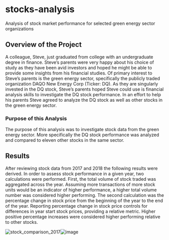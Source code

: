 # stocks-analysis
Analysis of stock market performance for selected green energy sector organizations

## Overview of the Project
A colleague, Steve, just graduated from college with an undergraduate degree in finance. Steve’s parents were very happy about his choice of study as they have been avid investors and hoped he might be able to provide some insights from his financial studies.  Of primary interest to Steve’s parents is the green energy sector, specifically the publicly traded organization DAQO New Energy Corp (Ticker: DQ). As they are singularly invested in the DQ stock, Steve’s parents hoped Steve could use is financial analysis skills to investigate the DQ stock performance. In an effort to help his parents Steve agreed to analyze the DQ stock as well as other stocks in the green energy sector. 

### Purpose of this Analysis
The purpose of this analysis was to investigate stock data from the green energy sector.  More specifically the DQ stock performance was analyzed and compared to eleven other stocks in the same sector. 

## Results
After reviewing stock data from 2017 and 2018 the following results were derived. In order to assess stock performance in a given year, two calculations were performed. First, the total volume of stock traded was aggregated across the year. Assuming more transactions of more stock units would be an indicator of higher performance, a higher total volume number was considered higher performing.  The second calculation was the percentage change in stock price from the beginning of the year to the end of the year. Reporting percentage change in stock price controls for differences in year start stock prices, providing a relative metric. Higher positive percentage increases were considered higher performing relative to other stocks. 

![stock_comparison_2017]()![image]()
